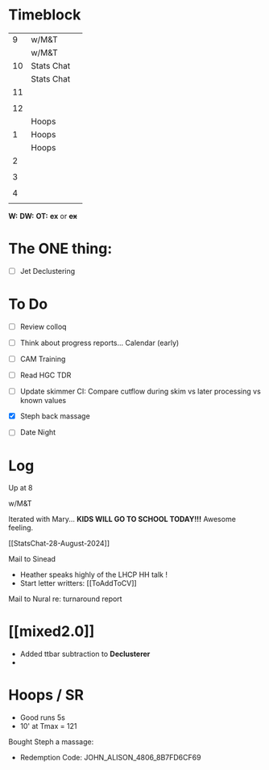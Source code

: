 # Timeblock

|     |            |     |
| --- | ---------- | --- |
| 9   | w/M&T      |     |
|     | w/M&T      |     |
| 10  | Stats Chat |     |
|     | Stats Chat |     |
| 11  |            |     |
|     |            |     |
| 12  |            |     |
|     | Hoops      |     |
| 1   | Hoops      |     |
|     | Hoops      |     |
| 2   |            |     |
|     |            |     |
| 3   |            |     |
|     |            |     |
| 4   |            |     |
|     |            |     |

**W:**
**DW:**
**OT:**
**ex** or **~~ex~~**

# The ONE thing: 
- [ ] Jet Declustering


# To Do
- [ ] Review colloq
- [ ] Think about progress reports... Calendar (early)
- [ ] CAM Training
- [ ] Read HGC TDR
- [ ] Update skimmer CI: Compare cutflow during skim vs later processing vs known values
- [x] Steph back massage 
- [ ] Date Night


# Log

Up at 8 

w/M&T

 Iterated with Mary... **KIDS WILL GO TO SCHOOL TODAY!!!**
Awesome feeling.

[[StatsChat-28-August-2024]]

Mail to Sinead 
- Heather speaks highly of the LHCP HH talk ! 
- Start letter writters: [[ToAddToCV]]

Mail to Nural re: turnaround report

# [[mixed2.0]]
- Added ttbar subtraction to **Declusterer**
- 

# Hoops / SR
- Good runs 5s
- 10' at Tmax = 121

Bought Steph a massage:
- Redemption Code: JOHN_ALISON_4806_8B7FD6CF69

